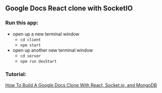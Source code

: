 ## Google Docs React clone with SocketIO

### Run this app:
 - open up a new terminal window
    - `cd client`
    - `npm start`
 - open up another new terminal window
    - `cd server`
    - `npm run devStart`

### Tutorial:
[How To Build A Google Docs Clone With React, Socket.io, and MongoDB](https://www.youtube.com/watch?v=iRaelG7v0OU)